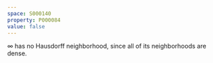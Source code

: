 ```yaml
---
space: S000140
property: P000084
value: false
---
```


$\infty$ has no Hausdorff neighborhood, since all of its neighborhoods are dense.

